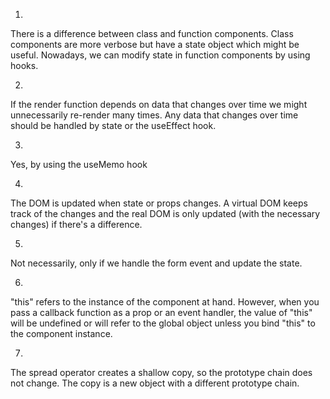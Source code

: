 1)
There is a difference between class and function components. 
Class components are more verbose but have a state object which might be useful.
Nowadays, we can modify state in function components by using hooks.

2)
If the render function depends on data that changes over time we might
unnecessarily re-render many times. Any data that changes over time should
be handled by state or the useEffect hook.

3)
Yes, by using the useMemo hook

4)
The DOM is updated when state or props changes. A virtual DOM keeps track of
the changes and the real DOM is only updated (with the necessary changes) if there's a difference. 

5)
Not necessarily, only if we handle the form event and update the state.

6) 
"this" refers to the instance of the component at hand. However, when you pass a callback function as a prop or an event handler, 
the value of "this" will be undefined or will refer to the global object unless you bind "this" to the component instance.

7)
The spread operator creates a shallow copy, so the prototype chain does not change. The copy is a new object with a 
different prototype chain.

